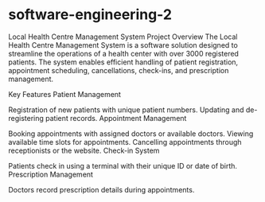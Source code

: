 # software-engineering-2

Local Health Centre Management System
Project Overview
The Local Health Centre Management System is a software solution designed to streamline the operations of a health center with over 3000 registered patients. The system enables efficient handling of patient registration, appointment scheduling, cancellations, check-ins, and prescription management.

Key Features
Patient Management

Registration of new patients with unique patient numbers.
Updating and de-registering patient records.
Appointment Management

Booking appointments with assigned doctors or available doctors.
Viewing available time slots for appointments.
Cancelling appointments through receptionists or the website.
Check-in System

Patients check in using a terminal with their unique ID or date of birth.
Prescription Management

Doctors record prescription details during appointments.
